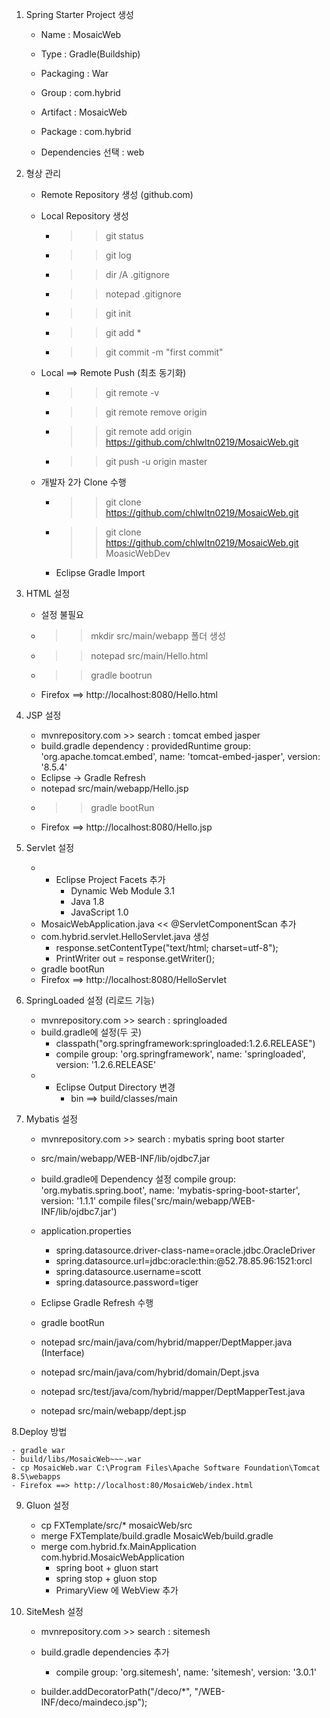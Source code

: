 1. Spring Starter Project 생성

	- Name : MosaicWeb
	- Type : Gradle(Buildship)
	- Packaging : War
	- Group : com.hybrid
	- Artifact : MosaicWeb
	- Package : com.hybrid
	
	- Dependencies 선택 : web
	
2. 형상 관리

	- Remote Repository 생성 (github.com)
	
	- Local Repository 생성
		- >> git status
		- >> git log
		- >> dir /A .gitignore
		- >> notepad .gitignore
		- >> git init
		- >> git add *
		- >> git commit -m "first commit"
		
	- Local ==> Remote Push (최초 동기화)
		- >> git remote -v
		- >> git remote remove origin
		- >> git remote add origin https://github.com/chlwltn0219/MosaicWeb.git
		- >> git push -u origin master
		
	- 개발자 2가 Clone 수행
		- >> git clone https://github.com/chlwltn0219/MosaicWeb.git
		- >> git clone https://github.com/chlwltn0219/MosaicWeb.git MoasicWebDev
		- Eclipse Gradle Import
		
3. HTML 설정

	- 설정 불필요
	- >> mkdir src/main/webapp 폴더 생성
	- >> notepad src/main/Hello.html
	- >> gradle bootrun
	- Firefox ==> http://localhost:8080/Hello.html	
		
4. JSP 설정

	- mvnrepository.com >> search : tomcat embed jasper
	- build.gradle dependency : 
		providedRuntime group: 'org.apache.tomcat.embed', name: 'tomcat-embed-jasper', version: '8.5.4'
	- Eclipse -> Gradle Refresh
	- notepad src/main/webapp/Hello.jsp
	- >> gradle bootRun
	- Firefox ==> http://localhost:8080/Hello.jsp

5. Servlet 설정

	- * Eclipse Project Facets 추가
		- Dynamic Web Module 3.1
		- Java 1.8
		- JavaScript 1.0
	- MosaicWebApplication.java << @ServletComponentScan 추가
	- com.hybrid.servlet.HelloServlet.java 생성
		- response.setContentType("text/html; charset=utf-8");
		- PrintWriter out = response.getWriter();
	- gradle bootRun
	- Firefox ==> http://localhost:8080/HelloServlet

6. SpringLoaded 설정 (리로드 기능)
	
	- mvnrepository.com >> search : springloaded
	- build.gradle에 설정(두 곳)
		- classpath("org.springframework:springloaded:1.2.6.RELEASE")
		- compile group: 'org.springframework', name: 'springloaded', version: '1.2.6.RELEASE'
	- * Eclipse Output Directory 변경
		- bin ==> build/classes/main
	
7. Mybatis 설정

	- mvnrepository.com >> search : mybatis spring boot starter
	- src/main/webapp/WEB-INF/lib/ojdbc7.jar
	- build.gradle에 Dependency 설정
		compile group: 'org.mybatis.spring.boot', name: 'mybatis-spring-boot-starter', version: '1.1.1'
		compile files('src/main/webapp/WEB-INF/lib/ojdbc7.jar')
	- application.properties
		- spring.datasource.driver-class-name=oracle.jdbc.OracleDriver
		- spring.datasource.url=jdbc:oracle:thin:@52.78.85.96:1521:orcl
		- spring.datasource.username=scott
		- spring.datasource.password=tiger
	- Eclipse Gradle Refresh 수행
	- gradle bootRun
	
	- notepad src/main/java/com/hybrid/mapper/DeptMapper.java (Interface)
	- notepad src/main/java/com/hybrid/domain/Dept.jsva	
	- notepad src/test/java/com/hybrid/mapper/DeptMapperTest.java
	- notepad src/main/webapp/dept.jsp
	
8.Deploy 방법

	- gradle war
	- build/libs/MosaicWeb~~~.war
	- cp MosaicWeb.war C:\Program Files\Apache Software Foundation\Tomcat 8.5\webapps
	- Firefox ==> http://localhost:80/MosaicWeb/index.html
	
9. Gluon 설정 

	- cp FXTemplate/src/* mosaicWeb/src
	- merge FXTemplate/build.gradle MosaicWeb/build.gradle
	- merge com.hybrid.fx.MainApplication com.hybrid.MosaicWebApplication
		- spring boot + gluon start
		- spring stop + gluon stop
		- PrimaryView 에 WebView 추가 
	
10. SiteMesh 설정
	
	- mvnrepository.com >> search : sitemesh
	- build.gradle dependencies 추가
		- compile group: 'org.sitemesh', name: 'sitemesh', version: '3.0.1'
		
	- builder.addDecoratorPath("/deco/*", "/WEB-INF/deco/maindeco.jsp");
		
	
	

	
